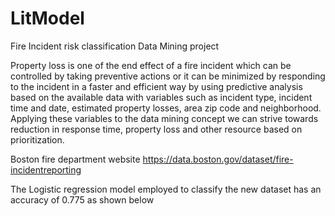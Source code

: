 # LitModel
Fire Incident risk classification Data Mining project


Property loss is one of the end effect of a fire incident which can be controlled by
taking preventive actions or it can be minimized by responding to the incident in a
faster and efficient way by using predictive analysis based on the available data
with variables such as incident type, incident time and date, estimated property
losses, area zip code and neighborhood. Applying these variables to the data
mining concept we can strive towards reduction in response time, property loss
and other resource based on prioritization.

Boston fire department website https://data.boston.gov/dataset/fire-incidentreporting

The Logistic regression model employed to classify the new dataset has
an accuracy of 0.775 as shown below
